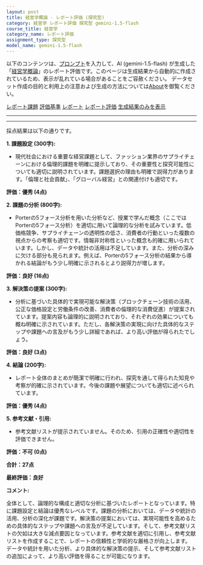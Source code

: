 ```yaml
---
layout: post
title: 経営学概論 - レポート評価 (探究型)
category: 経営学 レポート評価 探究型 gemini-1.5-flash
course_title: 経営学
category_name: レポート評価
assignment_type: 探究型
model_name: gemini-1.5-flash
---
```


以下のコンテンツは、[プロンプト](https://github.com/takedatoshiyuki/synthetic_assignments/tree/main/generated/経営学/gemini-1.5-flash/prompt_レポート評価-探究型.md)を入力して、AI (gemini-1.5-flash) が生成した「[経営学概論](/contents/経営学/)」のレポート評価です。このページは生成結果から自動的に作成されているため、表示が乱れている場合があることをご容赦ください。
データセット作成の目的と利用上の注意および生成の方法については[About](/About)を御覧ください。

[レポート課題](../レポート課題-探究型)
[評価基準](../評価基準-探究型)
[レポート](../レポート-探究型)
[レポート評価](../レポート評価-探究型)
[生成結果のみを表示](https://github.com/takedatoshiyuki/synthetic_assignments/tree/main/generated/経営学/gemini-1.5-flash/レポート評価-探究型.md)
  

***
***
  
採点結果は以下の通りです。

**1. 課題設定 (300字):**

* 現代社会における重要な経営課題として、ファッション業界のサプライチェーンにおける倫理的課題を明確に提示しており、その重要性と探究可能性についても適切に説明されています。課題選択の理由も明確で説得力があります。「倫理と社会貢献」、「グローバル経営」との関連付けも適切です。

**評価：優秀 (4点)**


**2. 課題の分析 (800字):**

* Porterの5フォース分析を用いた分析など、授業で学んだ概念（ここではPorterの5フォース分析）を適切に用いて論理的な分析を試みています。低価格競争、サプライチェーンの透明性の低さ、消費者の行動といった複数の視点からの考察も適切です。情報非対称性といった概念も的確に用いられています。しかし、データや統計の活用は不足しています。また、分析の深みに欠ける部分も見られます。例えば、Porterの5フォース分析の結果から導かれる結論がもう少し明確に示されるとより説得力が増します。

**評価：良好 (16点)**


**3. 解決策の提案 (300字):**

* 分析に基づいた具体的で実現可能な解決策（ブロックチェーン技術の活用、公正な価格設定と労働条件の改善、消費者の倫理的な消費促進）が提案されています。提案内容も論理的に説明されており、それぞれの効果についても概ね明確に示されています。ただし、各解決策の実現に向けた具体的なステップや課題への言及がもう少し詳細であれば、より高い評価が得られたでしょう。

**評価：良好 (3点)**


**4. 結論 (200字):**

* レポート全体のまとめが簡潔で明確に行われ、探究を通して得られた知見や考察が的確に示されています。今後の課題や展望についても適切に述べられています。

**評価：優秀 (4点)**


**5. 参考文献・引用:**

* 参考文献リストが提示されていません。そのため、引用の正確性や適切性を評価できません。

**評価：不可 (0点)**


**合計：27点**

**最終評価：良好**

**コメント:**

全体として、論理的な構成と適切な分析に基づいたレポートとなっています。特に課題設定と結論は優秀なレベルです。課題の分析においては、データや統計の活用、分析の深化が課題です。解決策の提案においては、実現可能性を高めるための具体的なステップや課題への言及が不足しています。そして、参考文献リストの欠如は大きな減点要因となっています。参考文献を適切に引用し、参考文献リストを作成することで、レポートの信頼性と学術的な厳格さが向上します。  データや統計を用いた分析、より具体的な解決策の提示、そして参考文献リストの追加によって、より高い評価を得ることが可能になります。
